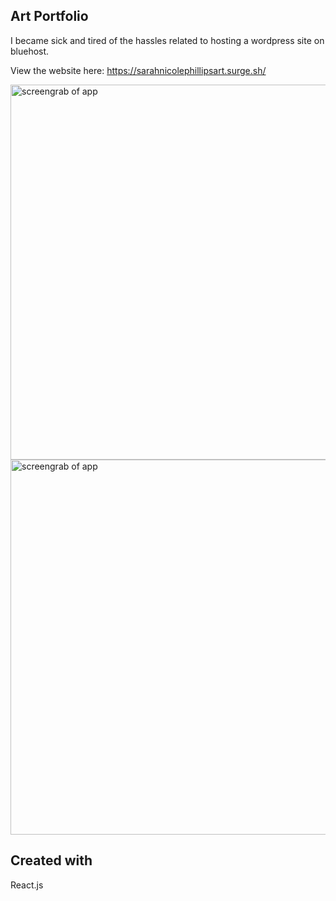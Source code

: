 ## Art Portfolio
I became sick and tired of the hassles related to hosting a wordpress site on bluehost.

View the website here: https://sarahnicolephillipsart.surge.sh/

<img src="https://i.imgur.com/jUiKQQy.png" width="600" alt="screengrab of app">
<img src="https://i.imgur.com/pP8Ne6d.png" width="600" alt="screengrab of app">



## Created with
React.js
